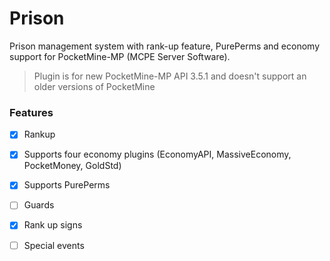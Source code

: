 # Prison
Prison management system with rank-up feature, PurePerms and economy support for PocketMine-MP (MCPE Server Software).

> Plugin is for new PocketMine-MP API 3.5.1
> and doesn't support an older versions of PocketMine

### Features
- [x] Rankup
- [x] Supports four economy plugins (EconomyAPI, MassiveEconomy, PocketMoney, GoldStd)
- [x] Supports PurePerms
- [ ] Guards
- [X] Rank up signs
- [ ] Special events

